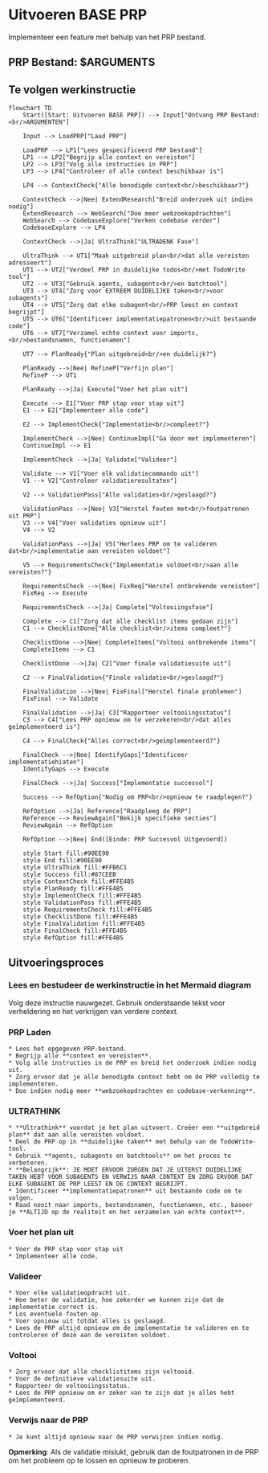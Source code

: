 # Uitvoeren BASE PRP

Implementeer een feature met behulp van het PRP bestand.

## PRP Bestand: $ARGUMENTS

## Te volgen werkinstructie

```mermaid
flowchart TD
    Start([Start: Uitvoeren BASE PRP]) --> Input["Ontvang PRP Bestand:<br/>ARGUMENTEN"]
    
    Input --> LoadPRP["Laad PRP"]
    
    LoadPRP --> LP1["Lees gespecificeerd PRP bestand"]
    LP1 --> LP2["Begrijp alle context en vereisten"]
    LP2 --> LP3["Volg alle instructies in PRP"]
    LP3 --> LP4["Controleer of alle context beschikbaar is"]
    
    LP4 --> ContextCheck{"Alle benodigde context<br/>beschikbaar?"}
    
    ContextCheck -->|Nee| ExtendResearch["Breid onderzoek uit indien nodig"]
    ExtendResearch --> WebSearch["Doe meer webzoekopdrachten"]
    WebSearch --> CodebaseExplore["Verken codebase verder"]
    CodebaseExplore --> LP4
    
    ContextCheck -->|Ja| UltraThink["ULTRADENK Fase"]
    
    UltraThink --> UT1["Maak uitgebreid plan<br/>dat alle vereisten adresseert"]
    UT1 --> UT2["Verdeel PRP in duidelijke todos<br/>met TodoWrite tool"]
    UT2 --> UT3["Gebruik agents, subagents<br/>en batchtool"]
    UT3 --> UT4["Zorg voor EXTREEM DUIDELIJKE taken<br/>voor subagents"]
    UT4 --> UT5["Zorg dat elke subagent<br/>PRP leest en context begrijpt"]
    UT5 --> UT6["Identificeer implementatiepatronen<br/>uit bestaande code"]
    UT6 --> UT7["Verzamel echte context voor imports,<br/>bestandsnamen, functienamen"]
    
    UT7 --> PlanReady{"Plan uitgebreid<br/>en duidelijk?"}
    
    PlanReady -->|Nee| RefineP["Verfijn plan"]
    RefineP --> UT1
    
    PlanReady -->|Ja| Execute["Voer het plan uit"]
    
    Execute --> E1["Voer PRP stap voor stap uit"]
    E1 --> E2["Implementeer alle code"]
    
    E2 --> ImplementCheck{"Implementatie<br/>compleet?"}
    
    ImplementCheck -->|Nee| ContinueImpl["Ga door met implementeren"]
    ContinueImpl --> E1
    
    ImplementCheck -->|Ja| Validate["Valideer"]
    
    Validate --> V1["Voer elk validatiecommando uit"]
    V1 --> V2["Controleer validatieresultaten"]
    
    V2 --> ValidationPass{"Alle validaties<br/>geslaagd?"}
    
    ValidationPass -->|Nee| V3["Herstel fouten met<br/>foutpatronen uit PRP"]
    V3 --> V4["Voer validaties opnieuw uit"]
    V4 --> V2
    
    ValidationPass -->|Ja| V5["Herlees PRP om te valideren dat<br/>implementatie aan vereisten voldoet"]
    
    V5 --> RequirementsCheck{"Implementatie voldoet<br/>aan alle vereisten?"}
    
    RequirementsCheck -->|Nee| FixReq["Herstel ontbrekende vereisten"]
    FixReq --> Execute
    
    RequirementsCheck -->|Ja| Complete["Voltooiingsfase"]
    
    Complete --> C1["Zorg dat alle checklist items gedaan zijn"]
    C1 --> ChecklistDone{"Alle checklist<br/>items compleet?"}
    
    ChecklistDone -->|Nee| CompleteItems["Voltooi ontbrekende items"]
    CompleteItems --> C1
    
    ChecklistDone -->|Ja| C2["Voer finale validatiesuite uit"]
    
    C2 --> FinalValidation{"Finale validatie<br/>geslaagd?"}
    
    FinalValidation -->|Nee| FixFinal["Herstel finale problemen"]
    FixFinal --> Validate
    
    FinalValidation -->|Ja| C3["Rapporteer voltooiingsstatus"]
    C3 --> C4["Lees PRP opnieuw om te verzekeren<br/>dat alles geïmplementeerd is"]
    
    C4 --> FinalCheck{"Alles correct<br/>geïmplementeerd?"}
    
    FinalCheck -->|Nee| IdentifyGaps["Identificeer implementatiehiaten"]
    IdentifyGaps --> Execute
    
    FinalCheck -->|Ja| Success["Implementatie succesvol"]
    
    Success --> RefOption{"Nodig om PRP<br/>opnieuw te raadplegen?"}
    
    RefOption -->|Ja| Reference["Raadpleeg de PRP"]
    Reference --> ReviewAgain["Bekijk specifieke secties"]
    ReviewAgain --> RefOption
    
    RefOption -->|Nee| End([Einde: PRP Succesvol Uitgevoerd])
    
    style Start fill:#90EE90
    style End fill:#90EE90
    style UltraThink fill:#FFB6C1
    style Success fill:#87CEEB
    style ContextCheck fill:#FFE4B5
    style PlanReady fill:#FFE4B5
    style ImplementCheck fill:#FFE4B5
    style ValidationPass fill:#FFE4B5
    style RequirementsCheck fill:#FFE4B5
    style ChecklistDone fill:#FFE4B5
    style FinalValidation fill:#FFE4B5
    style FinalCheck fill:#FFE4B5
    style RefOption fill:#FFE4B5
```

## Uitvoeringsproces

### Lees en bestudeer de werkinstructie in het Mermaid diagram

Volg deze instructie nauwgezet. Gebruik onderstaande tekst voor verheldering en het verkrijgen van verdere context.

###  PRP Laden

    * Lees het opgegeven PRP-bestand.
    * Begrijp alle **context en vereisten**.
    * Volg alle instructies in de PRP en breid het onderzoek indien nodig uit.
    * Zorg ervoor dat je alle benodigde context hebt om de PRP volledig te implementeren.
    * Doe indien nodig meer **webzoekopdrachten en codebase-verkenning**.

###  ULTRATHINK

    * **Ultrathink** voordat je het plan uitvoert. Creëer een **uitgebreid plan** dat aan alle vereisten voldoet.
    * Deel de PRP op in **duidelijke taken** met behulp van de TodoWrite-tool.
    * Gebruik **agents, subagents en batchtools** om het proces te verbeteren.
    * **Belangrijk**: JE MOET ERVOOR ZORGEN DAT JE UITERST DUIDELIJKE TAKEN HEBT VOOR SUBAGENTS EN VERWIJS NAAR CONTEXT EN ZORG ERVOOR DAT ELKE SUBAGENT DE PRP LEEST EN DE CONTEXT BEGRIJPT.
    * Identificeer **implementatiepatronen** uit bestaande code om te volgen.
    * Raad nooit naar imports, bestandsnamen, functienamen, etc., baseer je **ALTIJD op de realiteit en het verzamelen van echte context**.

### Voer het plan uit

    * Voer de PRP stap voor stap uit
    * Implementeer alle code.

###  Valideer

    * Voer elke validatieopdracht uit.
    * Hoe beter de validatie, hoe zekerder we kunnen zijn dat de implementatie correct is.
    * Los eventuele fouten op.
    * Voer opnieuw uit totdat alles is geslaagd.
    * Lees de PRP altijd opnieuw om de implementatie te valideren en te controleren of deze aan de vereisten voldoet.

###  Voltooi

    * Zorg ervoor dat alle checklistitems zijn voltooid.
    * Voer de definitieve validatiesuite uit.
    * Rapporteer de voltooiingsstatus.
    * Lees de PRP opnieuw om er zeker van te zijn dat je alles hebt geïmplementeerd.

###  Verwijs naar de PRP

    * Je kunt altijd opnieuw naar de PRP verwijzen indien nodig.

**Opmerking**: Als de validatie mislukt, gebruik dan de foutpatronen in de PRP om het probleem op te lossen en opnieuw te proberen.
